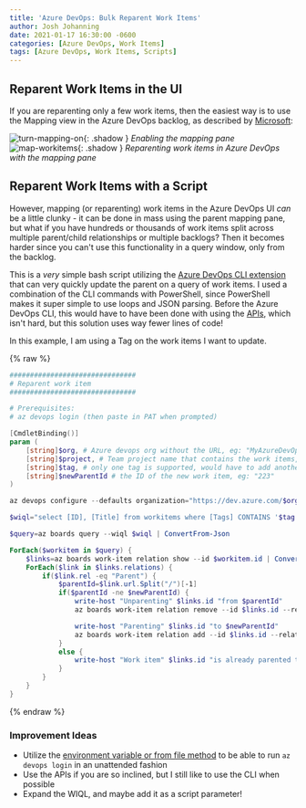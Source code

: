 ```yaml
---
title: 'Azure DevOps: Bulk Reparent Work Items'
author: Josh Johanning
date: 2021-01-17 16:30:00 -0600
categories: [Azure DevOps, Work Items]
tags: [Azure DevOps, Work Items, Scripts]
---
```


## Reparent Work Items in the UI

If you are reparenting only a few work items, then the easiest way is to use the Mapping view in the Azure DevOps backlog, as described by [Microsoft](https://docs.microsoft.com/en-us/azure/devops/boards/backlogs/organize-backlog?view=azure-devops#map-items-to-group-them-under-a-feature-or-epic):

![turn-mapping-on](https://docs.microsoft.com/en-us/azure/devops/boards/backlogs/media/organize-backlog/turn-mapping-on-agile.png){: .shadow }
_Enabling the mapping pane_
![map-workitems](https://docs.microsoft.com/en-us/azure/devops/boards/backlogs/media/organize-backlog/map-unparented-items-agile.png){: .shadow }
_Reparenting work items in Azure DevOps with the mapping pane_

## Reparent Work Items with a Script

However, mapping (or reparenting) work items in the Azure DevOps UI *can* be a little clunky - it can be done in mass using the parent mapping pane, but what if you have hundreds or thousands of work items split across multiple parent/child relationships or multiple backlogs? Then it becomes harder since you can't use this functionality in a query window, only from the backlog.

This is a *very* simple bash script utilizing the [Azure DevOps CLI extension](https://docs.microsoft.com/en-us/azure/devops/cli/?view=azure-devops) that can very quickly update the parent on a query of work items. I used a combination of the CLI commands with PowerShell, since PowerShell makes it super simple to use loops and JSON parsing. Before the Azure DevOps CLI, this would have to have been done with using the [APIs](https://docs.microsoft.com/en-us/rest/api/azure/devops/wit/?view=azure-devops-rest-6.0), which isn't hard, but this solution uses way fewer lines of code!

In this example, I am using a Tag on the work items I want to update.

{% raw %}

```powershell
###############################
# Reparent work item
###############################

# Prerequisites:
# az devops login (then paste in PAT when prompted)

[CmdletBinding()]
param (
    [string]$org, # Azure devops org without the URL, eg: "MyAzureDevOpsOrg"
    [string]$project, # Team project name that contains the work items, eg: "TailWindTraders"
    [string]$tag, # only one tag is supported, would have to add another clause in the $wiql, eg: "Reparent"
    [string]$newParentId # the ID of the new work item, eg: "223"
)

az devops configure --defaults organization="https://dev.azure.com/$org" project="$project"

$wiql="select [ID], [Title] from workitems where [Tags] CONTAINS '$tag' order by [ID]"

$query=az boards query --wiql $wiql | ConvertFrom-Json

ForEach($workitem in $query) {
    $links=az boards work-item relation show --id $workitem.id | ConvertFrom-Json
    ForEach($link in $links.relations) {
        if($link.rel -eq "Parent") {
            $parentId=$link.url.Split("/")[-1]
            if($parentId -ne $newParentId) {
                write-host "Unparenting" $links.id "from $parentId"
                az boards work-item relation remove --id $links.id --relation-type "parent" --target-id $parentId --yes

                write-host "Parenting" $links.id "to $newParentId"
                az boards work-item relation add --id $links.id --relation-type "parent" --target-id $newParentId
            }
            else {
                write-host "Work item" $links.id "is already parented to $parentId"
            }
        }
    }
}
```

{% endraw %}

### Improvement Ideas

* Utilize the [environment variable or from file method](https://docs.microsoft.com/en-us/azure/devops/cli/log-in-via-pat?view=azure-devops&tabs=windows) to be able to run `az devops login` in an unattended fashion
* Use the APIs if you are so inclined, but I still like to use the CLI when possible
* Expand the WIQL, and maybe add it as a script parameter!
